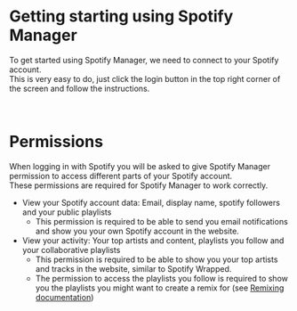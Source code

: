 # Getting starting using Spotify Manager
To get started using Spotify Manager, we need to connect to your Spotify account.  
This is very easy to do, just click the login button in the top right corner of the screen and follow the instructions.

<br>

# Permissions
When logging in with Spotify you will be asked to give Spotify Manager permission to access different parts of your Spotify account.    
These permissions are required for Spotify Manager to work correctly.
- View your Spotify account data: Email, display name, spotify followers and your public playlists
  - This permission is required to be able to send you email notifications and show you your own Spotify account in the website.
- View your activity: Your top artists and content, playlists you follow and your collaborative playlists
  - This permission is required to be able to show you your top artists and tracks in the website, similar to Spotify Wrapped.
  - The permission to access the playlists you follow is required to show you the playlists you might want to create a remix for (see [Remixing documentation](/docs/remix/overview))

